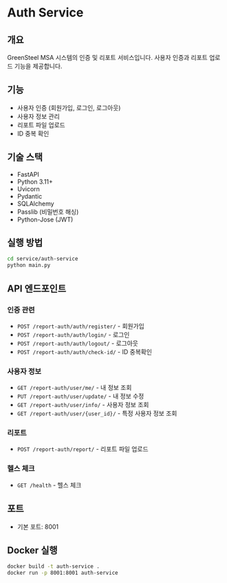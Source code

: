 # Auth Service

## 개요
GreenSteel MSA 시스템의 인증 및 리포트 서비스입니다. 사용자 인증과 리포트 업로드 기능을 제공합니다.

## 기능
- 사용자 인증 (회원가입, 로그인, 로그아웃)
- 사용자 정보 관리
- 리포트 파일 업로드
- ID 중복 확인

## 기술 스택
- FastAPI
- Python 3.11+
- Uvicorn
- Pydantic
- SQLAlchemy
- Passlib (비밀번호 해싱)
- Python-Jose (JWT)

## 실행 방법
```bash
cd service/auth-service
python main.py
```

## API 엔드포인트

### 인증 관련
- `POST /report-auth/auth/register/` - 회원가입
- `POST /report-auth/auth/login/` - 로그인
- `POST /report-auth/auth/logout/` - 로그아웃
- `POST /report-auth/auth/check-id/` - ID 중복확인

### 사용자 정보
- `GET /report-auth/user/me/` - 내 정보 조회
- `PUT /report-auth/user/update/` - 내 정보 수정
- `GET /report-auth/user/info/` - 사용자 정보 조회
- `GET /report-auth/user/{user_id}/` - 특정 사용자 정보 조회

### 리포트
- `POST /report-auth/report/` - 리포트 파일 업로드

### 헬스 체크
- `GET /health` - 헬스 체크

## 포트
- 기본 포트: 8001

## Docker 실행
```bash
docker build -t auth-service .
docker run -p 8001:8001 auth-service
``` 